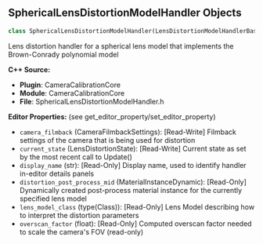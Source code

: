 ## SphericalLensDistortionModelHandler Objects

```python
class SphericalLensDistortionModelHandler(LensDistortionModelHandlerBase)
```

Lens distortion handler for a spherical lens model that implements the Brown-Conrady polynomial model

**C++ Source:**

- **Plugin**: CameraCalibrationCore
- **Module**: CameraCalibrationCore
- **File**: SphericalLensDistortionModelHandler.h

**Editor Properties:** (see get_editor_property/set_editor_property)

- ``camera_filmback`` (CameraFilmbackSettings):  [Read-Write] Filmback settings of the camera that is being used for distortion
- ``current_state`` (LensDistortionState):  [Read-Write] Current state as set by the most recent call to Update()
- ``display_name`` (str):  [Read-Only] Display name, used to identify handler in-editor details panels
- ``distortion_post_process_mid`` (MaterialInstanceDynamic):  [Read-Only] Dynamically created post-process material instance for the currently specified lens model
- ``lens_model_class`` (type(Class)):  [Read-Only] Lens Model describing how to interpret the distortion parameters
- ``overscan_factor`` (float):  [Read-Only] Computed overscan factor needed to scale the camera's FOV (read-only)

<a id="unreal.SphericalLensModel"></a>